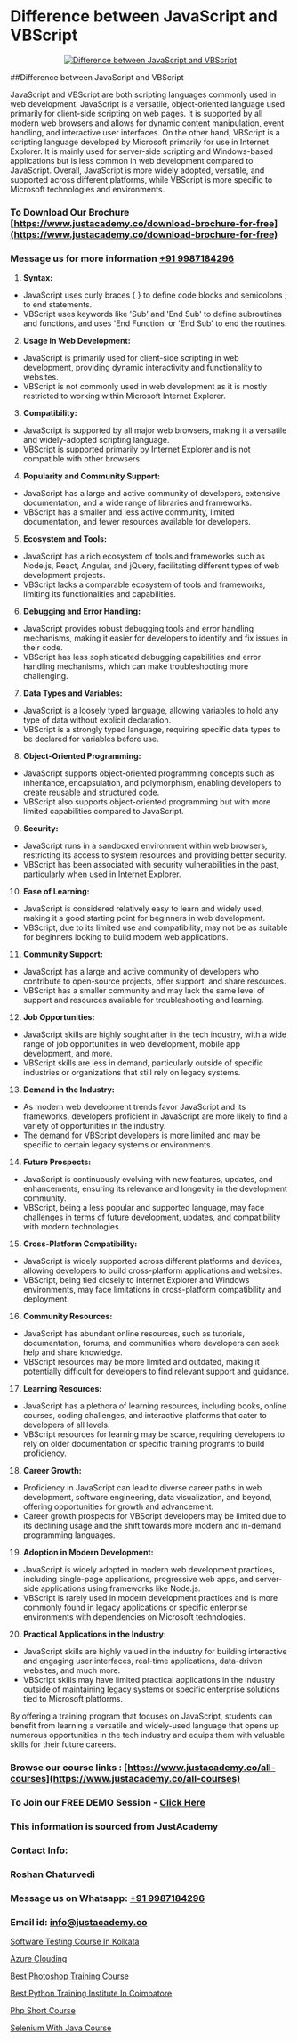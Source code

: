 # Difference between JavaScript and VBScript

<p align="center">
  <a href="https://justacademy.co/course-detail/javascript-training">
    <img src="https://justacademy.co/storage2/course_image/1676636853_course_image.webp" alt="Difference between JavaScript and VBScript">
  </a>
</p>
##Difference between JavaScript and VBScript

JavaScript and VBScript are both scripting languages commonly used in web development. JavaScript is a versatile, object-oriented language used primarily for client-side scripting on web pages. It is supported by all modern web browsers and allows for dynamic content manipulation, event handling, and interactive user interfaces. On the other hand, VBScript is a scripting language developed by Microsoft primarily for use in Internet Explorer. It is mainly used for server-side scripting and Windows-based applications but is less common in web development compared to JavaScript. Overall, JavaScript is more widely adopted, versatile, and supported across different platforms, while VBScript is more specific to Microsoft technologies and environments.
### To Download Our Brochure [https://www.justacademy.co/download-brochure-for-free](https://www.justacademy.co/download-brochure-for-free)
### Message us for more information [+91 9987184296](https://api.whatsapp.com/send?phone=919987184296)
1) **Syntax:** 
- JavaScript uses curly braces { } to define code blocks and semicolons ; to end statements.
- VBScript uses keywords like 'Sub' and 'End Sub' to define subroutines and functions, and uses 'End Function' or 'End Sub' to end the routines.

2) **Usage in Web Development:**
- JavaScript is primarily used for client-side scripting in web development, providing dynamic interactivity and functionality to websites.
- VBScript is not commonly used in web development as it is mostly restricted to working within Microsoft Internet Explorer.

3) **Compatibility:**
- JavaScript is supported by all major web browsers, making it a versatile and widely-adopted scripting language.
- VBScript is supported primarily by Internet Explorer and is not compatible with other browsers.

4) **Popularity and Community Support:**
- JavaScript has a large and active community of developers, extensive documentation, and a wide range of libraries and frameworks.
- VBScript has a smaller and less active community, limited documentation, and fewer resources available for developers.

5) **Ecosystem and Tools:**
- JavaScript has a rich ecosystem of tools and frameworks such as Node.js, React, Angular, and jQuery, facilitating different types of web development projects.
- VBScript lacks a comparable ecosystem of tools and frameworks, limiting its functionalities and capabilities.

6) **Debugging and Error Handling:**
- JavaScript provides robust debugging tools and error handling mechanisms, making it easier for developers to identify and fix issues in their code.
- VBScript has less sophisticated debugging capabilities and error handling mechanisms, which can make troubleshooting more challenging.

7) **Data Types and Variables:**
- JavaScript is a loosely typed language, allowing variables to hold any type of data without explicit declaration.
- VBScript is a strongly typed language, requiring specific data types to be declared for variables before use.

8) **Object-Oriented Programming:**
- JavaScript supports object-oriented programming concepts such as inheritance, encapsulation, and polymorphism, enabling developers to create reusable and structured code.
- VBScript also supports object-oriented programming but with more limited capabilities compared to JavaScript.

9) **Security:**
- JavaScript runs in a sandboxed environment within web browsers, restricting its access to system resources and providing better security.
- VBScript has been associated with security vulnerabilities in the past, particularly when used in Internet Explorer.

10) **Ease of Learning:**
- JavaScript is considered relatively easy to learn and widely used, making it a good starting point for beginners in web development.
- VBScript, due to its limited use and compatibility, may not be as suitable for beginners looking to build modern web applications.

11) **Community Support:**
- JavaScript has a large and active community of developers who contribute to open-source projects, offer support, and share resources.
- VBScript has a smaller community and may lack the same level of support and resources available for troubleshooting and learning.

12) **Job Opportunities:**
- JavaScript skills are highly sought after in the tech industry, with a wide range of job opportunities in web development, mobile app development, and more.
- VBScript skills are less in demand, particularly outside of specific industries or organizations that still rely on legacy systems.

13) **Demand in the Industry:**
- As modern web development trends favor JavaScript and its frameworks, developers proficient in JavaScript are more likely to find a variety of opportunities in the industry.
- The demand for VBScript developers is more limited and may be specific to certain legacy systems or environments.

14) **Future Prospects:**
- JavaScript is continuously evolving with new features, updates, and enhancements, ensuring its relevance and longevity in the development community.
- VBScript, being a less popular and supported language, may face challenges in terms of future development, updates, and compatibility with modern technologies.

15) **Cross-Platform Compatibility:**
- JavaScript is widely supported across different platforms and devices, allowing developers to build cross-platform applications and websites.
- VBScript, being tied closely to Internet Explorer and Windows environments, may face limitations in cross-platform compatibility and deployment.

16) **Community Resources:**
- JavaScript has abundant online resources, such as tutorials, documentation, forums, and communities where developers can seek help and share knowledge.
- VBScript resources may be more limited and outdated, making it potentially difficult for developers to find relevant support and guidance.

17) **Learning Resources:**
- JavaScript has a plethora of learning resources, including books, online courses, coding challenges, and interactive platforms that cater to developers of all levels.
- VBScript resources for learning may be scarce, requiring developers to rely on older documentation or specific training programs to build proficiency.

18) **Career Growth:**
- Proficiency in JavaScript can lead to diverse career paths in web development, software engineering, data visualization, and beyond, offering opportunities for growth and advancement.
- Career growth prospects for VBScript developers may be limited due to its declining usage and the shift towards more modern and in-demand programming languages.

19) **Adoption in Modern Development:** 
- JavaScript is widely adopted in modern web development practices, including single-page applications, progressive web apps, and server-side applications using frameworks like Node.js.
- VBScript is rarely used in modern development practices and is more commonly found in legacy applications or specific enterprise environments with dependencies on Microsoft technologies.

20) **Practical Applications in the Industry:**
- JavaScript skills are highly valued in the industry for building interactive and engaging user interfaces, real-time applications, data-driven websites, and much more.
- VBScript skills may have limited practical applications in the industry outside of maintaining legacy systems or specific enterprise solutions tied to Microsoft platforms.

By offering a training program that focuses on JavaScript, students can benefit from learning a versatile and widely-used language that opens up numerous opportunities in the tech industry and equips them with valuable skills for their future careers.

### Browse our course links : [https://www.justacademy.co/all-courses](https://www.justacademy.co/all-courses) 
### To Join our FREE DEMO Session - [Click Here](https://www.justacademy.co/register-for-course-demo)


### This information is sourced from JustAcademy
### Contact Info:
### Roshan Chaturvedi
### Message us on Whatsapp: [+91 9987184296](https://api.whatsapp.com/send?phone=919987184296)
### Email id: [info@justacademy.co](mailto:info@justacademy.co)
                
[Software Testing Course In Kolkata](https://www.linkedin.com/pulse/software-testing-course-kolkata-justacademy-sunnyvale-yvvgc?trackingId=A%2BMAzOLppCC4YxzGz%2FL3zw%3D%3D&lipi=urn%3Ali%3Apage%3Ad_flagship3_company_admin%3BY8luX3FqRoKvysGk6zzShw%3D%3D)

[Azure Clouding](https://www.linkedin.com/pulse/azure-clouding-software-training-sunnyvale-p3ycc?trackingId=GH7ScVq6KlhD2nssQg%2BTCw%3D%3D&lipi=urn%3Ali%3Apage%3Ad_flagship3_company_admin%3B%2BhR3vy1dRIi%2FxP7UWLS2ww%3D%3D)

[Best Photoshop Training Course](https://medium.com/@kumarishimmi99/best-photoshop-training-course-1c67640ec020)

[Best Python Training Institute In Coimbatore](https://medium.com/@mahi3106/best-python-training-institute-in-coimbatore-445a833099bd)

[Php Short Course](https://justacademyin.github.io/justacademy/php-short-course)

[Selenium With Java Course](https://justacademyin.github.io/justacademy/selenium-with-java-course)

